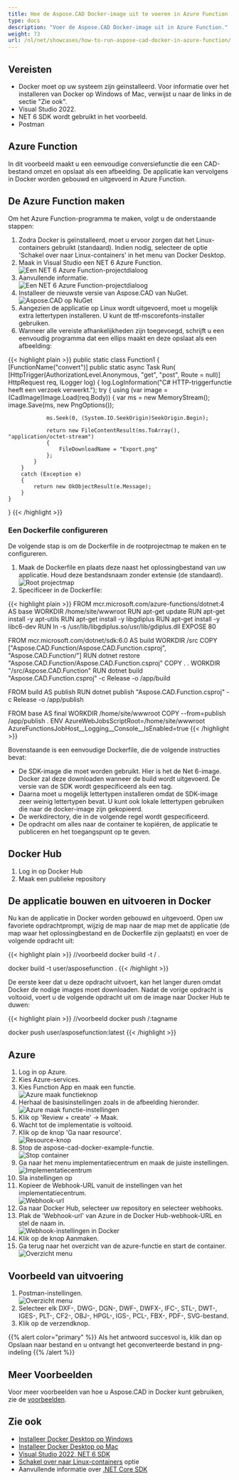 ```yaml
---
title: Hoe de Aspose.CAD Docker-image uit te voeren in Azure Function
type: docs
description: "Voer de Aspose.CAD Docker-image uit in Azure Function."
weight: 73
url: /nl/net/showcases/how-to-run-aspose-cad-docker-in-azure-function/
---
```


## Vereisten
- Docker moet op uw systeem zijn geïnstalleerd. Voor informatie over het installeren van Docker op Windows of Mac, verwijst u naar de links in de sectie "Zie ook".
- Visual Studio 2022.
- NET 6 SDK wordt gebruikt in het voorbeeld.
- Postman

## Azure Function

In dit voorbeeld maakt u een eenvoudige conversiefunctie die een CAD-bestand omzet en opslaat als een afbeelding. De applicatie kan vervolgens in Docker worden gebouwd en uitgevoerd in Azure Function.

## De Azure Function maken

Om het Azure Function-programma te maken, volgt u de onderstaande stappen:
1. Zodra Docker is geïnstalleerd, moet u ervoor zorgen dat het Linux-containers gebruikt (standaard). Indien nodig, selecteer de optie 'Schakel over naar Linux-containers' in het menu van Docker Desktop.
1. Maak in Visual Studio een NET 6 Azure Function.<br>
![Een NET 6 Azure Function-projectdialoog](/cad/_assets/showcases/azure/Create-project.png)<br>
1. Aanvullende informatie.<br>
![Een NET 6 Azure Function-projectdialoog](/cad/_assets/showcases/azure/Additional-information.png)<br>
1. Installeer de nieuwste versie van Aspose.CAD van NuGet.<br>
![Aspose.CAD op NuGet](/cad/_assets/showcases/azure/NuGet.png)<br>
1. Aangezien de applicatie op Linux wordt uitgevoerd, moet u mogelijk extra lettertypen installeren. U kunt de ttf-mscorefonts-installer gebruiken.
1. Wanneer alle vereiste afhankelijkheden zijn toegevoegd, schrijft u een eenvoudig programma dat een ellips maakt en deze opslaat als een afbeelding:<br>

{{< highlight plain >}}
public static class Function1
{
    [FunctionName("convert")]
    public static async Task<IActionResult> Run(
        [HttpTrigger(AuthorizationLevel.Anonymous, "get", "post", Route = null)] HttpRequest req,
        ILogger log)
    {
        log.LogInformation("C# HTTP-triggerfunctie heeft een verzoek verwerkt.");
        try
        {
            using (var image = (CadImage)Image.Load(req.Body))
            {
                var ms = new MemoryStream();
                image.Save(ms, new PngOptions());

                ms.Seek(0, (System.IO.SeekOrigin)SeekOrigin.Begin);

                return new FileContentResult(ms.ToArray(), "application/octet-stream")
                {
                    FileDownloadName = "Export.png"
                };
            }
        }
        catch (Exception e)
        {
            return new OkObjectResult(e.Message);
        }
    }
}
{{< /highlight >}}

### Een Dockerfile configureren

De volgende stap is om de Dockerfile in de rootprojectmap te maken en te configureren.

1. Maak de Dockerfile en plaats deze naast het oplossingbestand van uw applicatie. Houd deze bestandsnaam zonder extensie (de standaard).
![Root projectmap](/cad/_assets/showcases/azure/root-folder.png)<br>
1. Specificeer in de Dockerfile:

{{< highlight plain >}}
FROM mcr.microsoft.com/azure-functions/dotnet:4 AS base
WORKDIR /home/site/wwwroot
RUN apt-get update
RUN apt-get install -y apt-utils
RUN apt-get install -y libgdiplus
RUN apt-get install -y libc6-dev 
RUN ln -s /usr/lib/libgdiplus.so/usr/lib/gdiplus.dll
EXPOSE 80

FROM mcr.microsoft.com/dotnet/sdk:6.0 AS build
WORKDIR /src
COPY ["Aspose.CAD.Function/Aspose.CAD.Function.csproj", "Aspose.CAD.Function/"]
RUN dotnet restore "Aspose.CAD.Function/Aspose.CAD.Function.csproj"
COPY . .
WORKDIR "/src/Aspose.CAD.Function"
RUN dotnet build "Aspose.CAD.Function.csproj" -c Release -o /app/build

FROM build AS publish
RUN dotnet publish "Aspose.CAD.Function.csproj" -c Release -o /app/publish

FROM base AS final
WORKDIR /home/site/wwwroot
COPY --from=publish /app/publish .
ENV AzureWebJobsScriptRoot=/home/site/wwwroot \
    AzureFunctionsJobHost__Logging__Console__IsEnabled=true
{{< /highlight >}}

Bovenstaande is een eenvoudige Dockerfile, die de volgende instructies bevat:

- De SDK-image die moet worden gebruikt. Hier is het de Net 6-image. Docker zal deze downloaden wanneer de build wordt uitgevoerd. De versie van de SDK wordt gespecificeerd als een tag.
- Daarna moet u mogelijk lettertypen installeren omdat de SDK-image zeer weinig lettertypen bevat. U kunt ook lokale lettertypen gebruiken die naar de docker-image zijn gekopieerd.
- De werkdirectory, die in de volgende regel wordt gespecificeerd.
- De opdracht om alles naar de container te kopiëren, de applicatie te publiceren en het toegangspunt op te geven.

## Docker Hub
1. Log in op Docker Hub
1. Maak een publieke repository

## De applicatie bouwen en uitvoeren in Docker

Nu kan de applicatie in Docker worden gebouwd en uitgevoerd. Open uw favoriete opdrachtprompt, wijzig de map naar de map met de applicatie (de map waar het oplossingbestand en de Dockerfile zijn geplaatst) en voer de volgende opdracht uit:

{{< highlight plain >}}
//voorbeeld
docker build -t <gebruikersnaam>/<repository-naam> .

docker build -t user/asposefunction .
{{< /highlight >}}

De eerste keer dat u deze opdracht uitvoert, kan het langer duren omdat Docker de nodige images moet downloaden. Nadat de vorige opdracht is voltooid, voert u de volgende opdracht uit om de image naar Docker Hub te duwen:

{{< highlight plain >}}
//voorbeeld
docker push <gebruikersnaam>/<repository-naam>:tagname

docker push user/asposefunction:latest
{{< /highlight >}}

## Azure

1. Log in op Azure.
1. Kies Azure-services.
1. Kies Function App en maak een functie.<br>
![Azure maak functieknop](/cad/_assets/showcases/azure/create-function.png)<br>
1. Herhaal de basisinstellingen zoals in de afbeelding hieronder.<br>
![Azure maak functie-instellingen](/cad/_assets/showcases/azure/create-function-setting.png)<br>
1. Klik op 'Review + create' -> Maak.
1. Wacht tot de implementatie is voltooid.
1. Klik op de knop 'Ga naar resource'.<br>
![Resource-knop](/cad/_assets/showcases/azure/go-to-resource.png)<br>
1. Stop de aspose-cad-docker-example-functie.<br>
![Stop container](/cad/_assets/showcases/azure/stop-container.png)<br>
1. Ga naar het menu implementatiecentrum en maak de juiste instellingen.<br>
![Implementatiecentrum](/cad/_assets/showcases/azure/deployment-center.png)<br>
1. Sla instellingen op
1. Kopieer de Webhook-URL vanuit de instellingen van het implementatiecentrum.<br>
![Webhook-url](/cad/_assets/showcases/azure/webhook-url.png)<br>
1. Ga naar Docker Hub, selecteer uw repository en selecteer webhooks.
1. Plak de 'Webhook-url' van Azure in de Docker Hub-webhook-URL en stel de naam in.<br>
![Webhook-instellingen in Docker](/cad/_assets/showcases/azure/webhook.png)<br>
1. Klik op de knop Aanmaken.
1. Ga terug naar het overzicht van de azure-functie en start de container.<br>
![Overzicht menu](/cad/_assets/showcases/azure/overview.png)<br>

## Voorbeeld van uitvoering

1. Postman-instellingen.<br>
![Overzicht menu](/cad/_assets/showcases/azure/postman-settings.png)<br>
1. Selecteer elk DXF-, DWG-, DGN-, DWF-, DWFX-, IFC-, STL-, DWT-, IGES-, PLT-, CF2-, OBJ-, HPGL-, IGS-, PCL-, FBX-, PDF-, SVG-bestand.
1. Klik op de verzendknop.

{{% alert color="primary" %}} 
Als het antwoord succesvol is, klik dan op Opslaan naar bestand en u ontvangt het geconverteerde bestand in png-indeling
{{% /alert %}}

## Meer Voorbeelden

Voor meer voorbeelden van hoe u Aspose.CAD in Docker kunt gebruiken, zie de [voorbeelden](https://github.com/aspose-cad/Aspose.CAD-Documentation).

## Zie ook

- [Installeer Docker Desktop op Windows](https://docs.docker.com/docker-for-windows/install/)
- [Installeer Docker Desktop op Mac](https://docs.docker.com/docker-for-mac/install/)
- [Visual Studio 2022, NET 6 SDK](https://docs.microsoft.com/en-us/dotnet/core/install/windows?tabs=net60#dependencies)
- [Schakel over naar Linux-containers](https://docs.docker.com/docker-for-windows/#switch-between-windows-and-linux-containers) optie
- Aanvullende informatie over [.NET Core SDK](https://hub.docker.com/_/microsoft-dotnet-sdk)
